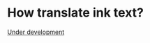 # How translate ink text?

[Under development](https://github.com/DRincs-Productions/pixi-vn-ink/issues/50)
